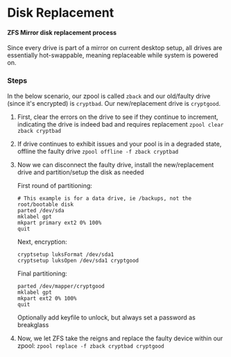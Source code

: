 # Disk Replacement
#### ZFS Mirror disk replacement process

Since every drive is part of a mirror on current desktop setup, all drives are essentially hot-swappable, meaning replaceable while system is powered on.


### Steps
In the below scenario, our zpool is called `zback` and our old/faulty drive (since it's encrypted) is `cryptbad`. Our new/replacement drive is `cryptgood`.

1. First, clear the errors on the drive to see if they continue to increment, indicating the drive is indeed bad and requires replacement
   `zpool clear zback cryptbad`  

2. If drive continues to exhibit issues and your pool is in a degraded state, offline the faulty drive
   `zpool offline -f zback cryptbad`

3. Now we can disconnect the faulty drive, install the new/replacement drive and partition/setup the disk as needed

   First round of partitioning:
   ```
   # This example is for a data drive, ie /backups, not the root/bootable disk
   parted /dev/sda
   mklabel gpt
   mkpart primary ext2 0% 100%
   quit
   ```
   Next, encryption:
   ```
   cryptsetup luksFormat /dev/sda1
   cryptsetup luksOpen /dev/sda1 cryptgood
   ```
   Final partitioning:
   ```
   parted /dev/mapper/cryptgood
   mklabel gpt
   mkpart ext2 0% 100%
   quit
   ```
   Optionally add keyfile to unlock, but always set a password as breakglass
   
4. Now, we let ZFS take the reigns and replace the faulty device within our zpool:
   `zpool replace -f zback cryptbad cryptgood`
